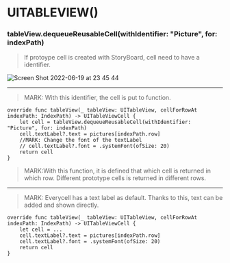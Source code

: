 # UITABLEVIEW()
### tableView.dequeueReusableCell(withIdentifier: "Picture", for: indexPath)

> If protoype cell is created with StoryBoard, cell need to have a identifier.


![Screen Shot 2022-06-19 at 23 45 44](https://user-images.githubusercontent.com/50085545/174499805-0251f36a-d3ef-482f-b0a6-9bf6572dc33d.png)


---


> MARK: With this identifier, the cell is put to function.



    override func tableView(_ tableView: UITableView, cellForRowAt indexPath: IndexPath) -> UITableViewCell {
        let cell = tableView.dequeueReusableCell(withIdentifier: "Picture", for: indexPath)
        cell.textLabel?.text = pictures[indexPath.row]
        //MARK: Change the font of the textLabel
        // cell.textLabel?.font = .systemFont(ofSize: 20)
        return cell
    }
    
    
> MARK:With this function, it is defined that which cell is returned in which row. Different prototype cells is returned in different rows.


--- 
> MARK: Everycell has a text label as default. Thanks to this, text can be added and shown directly.

    override func tableView(_ tableView: UITableView, cellForRowAt indexPath: IndexPath) -> UITableViewCell {
        let cell = ...
        cell.textLabel?.text = pictures[indexPath.row]
        cell.textLabel?.font = .systemFont(ofSize: 20)
        return cell
    }
